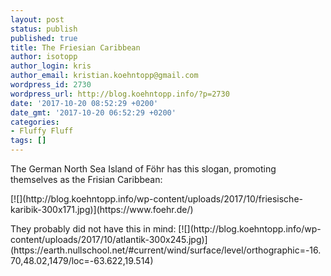 ```yaml
---
layout: post
status: publish
published: true
title: The Friesian Caribbean
author: isotopp
author_login: kris
author_email: kristian.koehntopp@gmail.com
wordpress_id: 2730
wordpress_url: http://blog.koehntopp.info/?p=2730
date: '2017-10-20 08:52:29 +0200'
date_gmt: '2017-10-20 06:52:29 +0200'
categories:
- Fluffy Fluff
tags: []
---
```

<p>The German North Sea Island of Föhr has this slogan, promoting themselves as the Frisian Caribbean:</p>
<p>[![](http://blog.koehntopp.info/wp-content/uploads/2017/10/friesische-karibik-300x171.jpg)](https://www.foehr.de/)</p>
<p> They probably did not have this in mind: [![](http://blog.koehntopp.info/wp-content/uploads/2017/10/atlantik-300x245.jpg)](https://earth.nullschool.net/#current/wind/surface/level/orthographic=-16.70,48.02,1479/loc=-63.622,19.514)</p>
